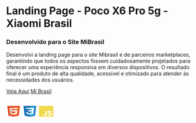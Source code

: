 # Landing Page - Poco X6 Pro 5g - Xiaomi Brasil
### Desenvolvido para o Site MiBrasil
<p>Desenvolvi a landing page para o site Mibrasil e de parceiros marketplaces, garantindo que todos os aspectos fossem cuidadosamente projetados para oferecer uma experiência responsiva em diversos dispositivos.
 O resultado final é um produto de alta qualidade, acessível e otimizado para atender às necessidades dos usuários.</p>
 
 <a href="https://herbertis.github.io/poco-x6-pro-5g/" target="_blank">Veja Aqui</a>
 <a href="https://www.mibrasil.com.br/smartphone-poco-x6-pro-5g-br-tela-6-67-120hz-8-256gb-cinza-prin-p5173" target="_blank">Mi Brasil</a> 
 
 <div style="display: inline_block"><br>
  
  <img align="center" alt="herbert-HTML" height="30" width="40" src="https://raw.githubusercontent.com/devicons/devicon/master/icons/html5/html5-original.svg">
  <img align="center" alt="herbert-CSS" height="30" width="40" src="https://raw.githubusercontent.com/devicons/devicon/master/icons/css3/css3-original.svg">
  <img align="center" alt="herbert-Js" height="30" width="40" src="https://raw.githubusercontent.com/devicons/devicon/master/icons/javascript/javascript-plain.svg">
   
</div>
